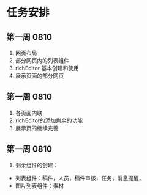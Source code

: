 # 任务安排

## 第一周  0810  
1. 网页布局  
2. 部分网页内的列表组件  
3. richEditor 基本创建和使用
4. 展示页面的部分网页
## 第一周  0810  
1. 各页面内联   
2. richEditor的添加剩余的功能
3. 展示页的继续完善
## 第一周  0810  
1. 剩余组件的创建：  
* 列表组件：稿件，人员，稿件审核，任务，消息提醒，  
* 图片列表组件：素材
